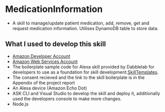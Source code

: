 # MedicationInformation

- A skill to manage/update patient medication, add, remove, get and request medication information. Utilises DynamoDB table to store data.

## What I used to develop this skill

- [Amazon Developer Account](http://developer.amazon.com/alexa)
-  [Amazon Web Services Account](http://aws.amazon.com/)
- The boilerplate sample code for Alexa skill provided by Dabblelab for developers to use as a foundation for skill development.[SkillTemplates](https://skilltemplates.com/templates/).
- The consent recieved and the link to the skill boilerplate is in the Appendix of the project report
-  An Alexa device (Amazon Echo Dot)
- ASK CLI and Visual Studio to develop the skill and deploy it, additionally used the developers console to make more changes. 
- Node.js










